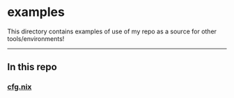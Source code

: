 # examples

This directory contains examples of use of my repo as a source for other tools/environments!

---

## In this repo

### [cfg.nix](./cfg.nix)
